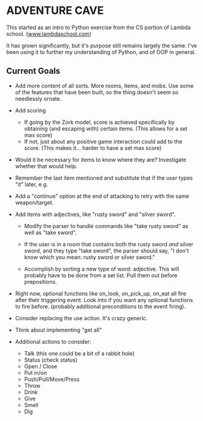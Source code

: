 # ADVENTURE CAVE

This started as an intro to Python exercise from the CS portion of Lambda school. (www.lambdaschool.com)

It has grown significantly, but it's purpose still remains largely the same: I've been using it to further my understanding of Python, and of OOP in general.

## Current Goals

* Add more content of all sorts. More rooms, items, and mobs. Use some of the features that have been built, so the thing doesn't seem so needlessly ornate.

* Add scoring
    - If going by the Zork model, score is achieved specifically by obtaining (and escaping with) certain items. (This allows for a set max score)
    - If not, just about any positive game interaction could add to the score. (This makes it... harder to have a set max score)

* Would it be necessary for items to know where they are? Investigate whether that would help.

* Remember the last item mentioned and substitute that if the user types
"it" later, e.g.

* Add a "continue" option at the end of attacking to retry with the same weapon/target.

* Add items with adjectives, like "rusty sword" and "silver sword".

    - Modify the parser to handle commands like "take rusty sword" as well as "take sword".

    - If the user is in a room that contains both the rusty sword _and_ silver sword, and they type "take sword", the parser should say, "I don't know which you mean: rusty sword or silver sword."
    
    - Accomplish by sorting a new type of word: adjective. This will probably have to be done from a set list. Pull them out before prepositions.

* Right now, optional functions like on_look, on_pick_up, on_eat all fire after their triggering event. Look into if you want any optional functions to fire before. (probably additional preconditions to the event firing).

* Consider replacing the use action. It's crazy generic.

* Think about implementing "get all"

* Additional actions to consider:
    - Talk (this one could be a bit of a rabbit hole)
    - Status (check status)
    - Open / Close
    - Put in/on
    - Push/Pull/Move/Press
    - Throw
    - Drink
    - Give
    - Smell
    - Dig
